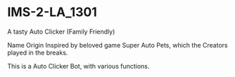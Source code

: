 # IMS-2-LA_1301
A tasty Auto Clicker (Family Friendly)

Name Origin Inspired by beloved game Super Auto Pets, which the Creators played in the breaks.

This is a Auto Clicker Bot, with various functions.
